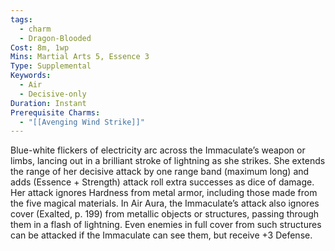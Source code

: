 ```yaml
---
tags:
  - charm
  - Dragon-Blooded
Cost: 8m, 1wp
Mins: Martial Arts 5, Essence 3
Type: Supplemental
Keywords:
  - Air
  - Decisive-only
Duration: Instant
Prerequisite Charms:
  - "[[Avenging Wind Strike]]"
---
```

Blue-white flickers of electricity arc across the Immaculate’s weapon or limbs, lancing out in a brilliant stroke of lightning as she strikes. She extends the range of her decisive attack by one range band (maximum long) and adds (Essence + Strength) attack roll extra successes as dice of damage. Her attack ignores Hardness from metal armor, including those made from the five magical materials. In Air Aura, the Immaculate’s attack also ignores cover (Exalted, p. 199) from metallic objects or structures, passing through them in a flash of lightning. Even enemies in full cover from such structures can be attacked if the Immaculate can see them, but receive +3 Defense.
